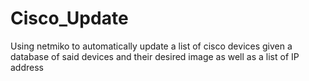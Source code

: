 # Cisco_Update
Using netmiko to automatically update a list of cisco devices given a database of said devices and their desired image as well as a list of IP address
